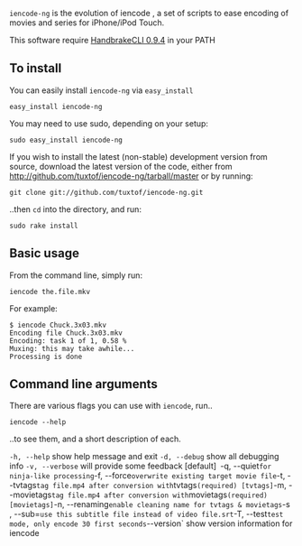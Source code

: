 `iencode-ng` is the evolution of iencode , a set of scripts to ease encoding of movies and series for iPhone/iPod Touch.

This software require [HandbrakeCLI 0.9.4][handbrakecli] in your PATH

## To install

You can easily install `iencode-ng` via `easy_install`

    easy_install iencode-ng

You may need to use sudo, depending on your setup:

    sudo easy_install iencode-ng

If you wish to install the latest (non-stable) development version from source, download the latest version of the code, either from <http://github.com/tuxtof/iencode-ng/tarball/master> or by running:

	git clone git://github.com/tuxtof/iencode-ng.git

..then `cd` into the directory, and run:

	sudo rake install

## Basic usage

From the command line, simply run:

	iencode the.file.mkv
	
For example:

	$ iencode Chuck.3x03.mkv
	Encoding file Chuck.3x03.mkv
	Encoding: task 1 of 1, 0.58 %
	Muxing: this may take awhile...
	Processing is done

## Command line arguments

There are various flags you can use with `iencode`, run..

    iencode --help

..to see them, and a short description of each.



`-h, --help` show help message and exit
`-d, --debug` show all debugging info
`-v, --verbose` will provide some feedback [default]`
`-q, --quiet` for ninja-like processing
`-f, --force` overwrite existing target movie file
`-t, --tvtags` tag file.mp4 after conversion with `tvtags` (required) [tvtags]
`-m, --movietags` tag file.mp4 after conversion with `movietags` (required) [movietags]
`-n, --renaming` enable cleaning name for tvtags & movietags
`-s <subtitle file>, --sub=<subtitle file>`	use this subtitle file instead of video file.srt
`-T, --test` test mode, only encode 30 first seconds
`--version` show  version information for iencode


[handbrakecli]: http://handbrake.fr/downloads.php
[tvtags]: http://github.com/tuxtof/tvtags
[movietags]: http://github.com/tuxtof/movietags